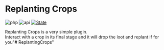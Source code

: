# Replanting Crops
![php](https://img.shields.io/badge/php-8.1-informational)
![api](https://img.shields.io/badge/pocketmine-5.0-informational)
[![State](https://poggit.pmmp.io/shield.state/ReplantingCrops)](https://poggit.pmmp.io/p/ReplantingCrops)


Replanting Crops is a very simple plugin.<br>
Interact with a crop in its final stage and it will drop the loot and replant if for you"# ReplantingCrops" 
